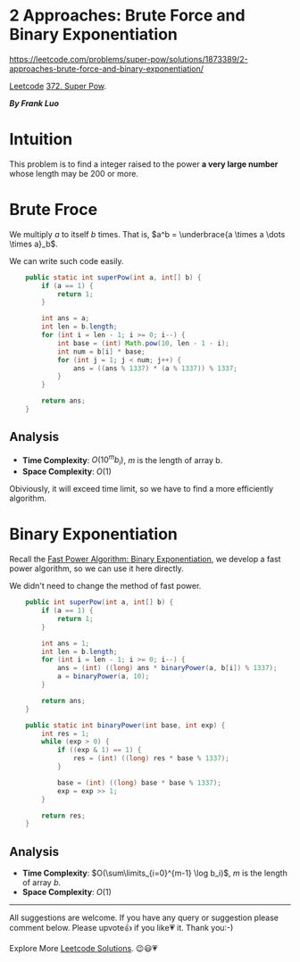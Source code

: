 # 2 Approaches: Brute Force and Binary Exponentiation

https://leetcode.com/problems/super-pow/solutions/1873389/2-approaches-brute-force-and-binary-exponentiation/


[Leetcode](https://leetcode.com/) [372. Super Pow](https://leetcode-cn.com/problems/super-pow/).

***By Frank Luo***


# Intuition

This problem is to find a integer raised to the power **a very large number** whose length may be $200$ or more.


# Brute Froce

We multiply $a$ to itself $b$ times. That is, $a^b = \underbrace{a \times a \dots \times a}_b$. 

We can write such code easily.

```java
    public static int superPow(int a, int[] b) {
        if (a == 1) {
            return 1;
        }

        int ans = a;
        int len = b.length;
        for (int i = len - 1; i >= 0; i--) {
            int base = (int) Math.pow(10, len - 1 - i);
            int num = b[i] * base;
            for (int j = 1; j < num; j++) {
                ans = ((ans % 1337) * (a % 1337)) % 1337;
            }
        }

        return ans;
    }
```

## Analysis

- **Time Complexity**: $O(10^mb_i)$, $m$ is the length of array b.
- **Space Complexity**: $O(1)$

Obiviously, it will exceed time limit, so we have to find a more efficiently algorithm.



# Binary Exponentiation

Recall the [Fast Power Algorithm: Binary Exponentiation](https://leetcode.com/problems/powx-n/solutions/1869646/fast-power-algorithm-binary-exponentiation/), we develop a fast power algorithm, so we can use it here directly.

We didn't need to change the method of fast power.

```java
    public int superPow(int a, int[] b) {
        if (a == 1) {
            return 1;
        }

        int ans = 1;
        int len = b.length;
        for (int i = len - 1; i >= 0; i--) {
            ans = (int) ((long) ans * binaryPower(a, b[i]) % 1337);
            a = binaryPower(a, 10);
        }

        return ans;
    }

    public static int binaryPower(int base, int exp) {
        int res = 1;
        while (exp > 0) {
            if ((exp & 1) == 1) {
                res = (int) ((long) res * base % 1337);
            }

            base = (int) ((long) base * base % 1337);
            exp = exp >> 1;
        }

        return res;
    }
```

## Analysis

- **Time Complexity**: $O(\sum\limits_{i=0}^{m-1} \log b_i)$, $m$ is the length of array $b$.
- **Space Complexity**: $O(1)$


------------

All suggestions are welcome. 
If you have any query or suggestion please comment below.
Please upvote👍 if you like💗 it. Thank you:-)

Explore More [Leetcode Solutions](https://leetcode.com/discuss/general-discussion/1868912/My-Leetcode-Solutions-All-In-One). 😉😃💗

